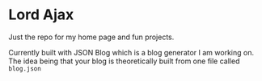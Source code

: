 # Lord Ajax

Just the repo for my home page and fun projects.

Currently built with JSON Blog which is a blog generator I am working on. The idea being that your blog is theoretically built from one file called `blog.json`